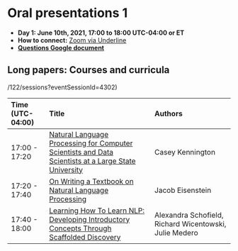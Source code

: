 # Oral presentations 1

- **Day 1: June 10th, 2021, 17:00 to 18:00 UTC-04:00 or ET**
- **How to connect:** [Zoom via Underline](https://underline.io/events/122/sessions?eventSessionId=4302)
- [**Questions Google document**](https://docs.google.com/document/d/1ZS8BhrAJHGa-RB5e8IHqSGsR6GAEpEXv552u9kZG1g0/edit#heading=h.7y6e93plffuf)


## Long papers: Courses and curricula 

/122/sessions?eventSessionId=4302)

| Time (UTC-04:00) | Title              |     Authors                          |
| :---------------- | :---------------- | :------------------------------   | 
| 17:00 - 17:20 | [Natural Language Processing for Computer Scientists and Data Scientists at a Large State University](../papers/submission13.md) | Casey Kennington | 
| 17:20 - 17:40 | [On Writing a Textbook on Natural Language Processing](../papers/submission14.md) |  Jacob Eisenstein |
| 17:40 - 18:00 | [Learning How To Learn NLP: Developing Introductory Concepts Through Scaffolded Discovery](../papers/submission31.md)| Alexandra Schofield, Richard Wicentowski, Julie Medero |


